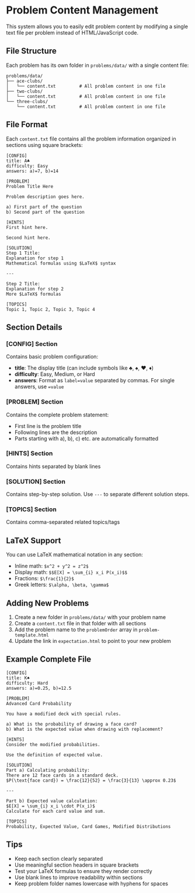 # Problem Content Management

This system allows you to easily edit problem content by modifying a single text file per problem instead of HTML/JavaScript code.

## File Structure

Each problem has its own folder in `problems/data/` with a single content file:

```
problems/data/
├── ace-clubs/
│   └── content.txt         # All problem content in one file
├── two-clubs/
│   └── content.txt         # All problem content in one file
└── three-clubs/
    └── content.txt         # All problem content in one file
```

## File Format

Each `content.txt` file contains all the problem information organized in sections using square brackets:

```
[CONFIG]
title: A♣
difficulty: Easy
answers: a)=7, b)=14

[PROBLEM]
Problem Title Here

Problem description goes here.

a) First part of the question
b) Second part of the question

[HINTS]
First hint here.

Second hint here.

[SOLUTION]
Step 1 Title:
Explanation for step 1
Mathematical formulas using $LaTeX$ syntax

---

Step 2 Title:
Explanation for step 2
More $LaTeX$ formulas

[TOPICS]
Topic 1, Topic 2, Topic 3, Topic 4
```

## Section Details

### [CONFIG] Section
Contains basic problem configuration:
- **title**: The display title (can include symbols like ♣, ♠, ♥, ♦)
- **difficulty**: Easy, Medium, or Hard
- **answers**: Format as `label=value` separated by commas. For single answers, use `=value`

### [PROBLEM] Section
Contains the complete problem statement:
- First line is the problem title
- Following lines are the description
- Parts starting with a), b), c) etc. are automatically formatted

### [HINTS] Section
Contains hints separated by blank lines

### [SOLUTION] Section
Contains step-by-step solution. Use `---` to separate different solution steps.

### [TOPICS] Section
Contains comma-separated related topics/tags

## LaTeX Support

You can use LaTeX mathematical notation in any section:
- Inline math: `$x^2 + y^2 = z^2$`
- Display math: `$$E[X] = \sum_{i} x_i P(x_i)$$`
- Fractions: `$\frac{1}{2}$`
- Greek letters: `$\alpha, \beta, \gamma$`

## Adding New Problems

1. Create a new folder in `problems/data/` with your problem name
2. Create a `content.txt` file in that folder with all sections
3. Add the problem name to the `problemOrder` array in `problem-template.html`
4. Update the link in `expectation.html` to point to your new problem

## Example Complete File

```
[CONFIG]
title: K♠
difficulty: Hard
answers: a)=0.25, b)=12.5

[PROBLEM]
Advanced Card Probability

You have a modified deck with special rules.

a) What is the probability of drawing a face card?
b) What is the expected value when drawing with replacement?

[HINTS]
Consider the modified probabilities.

Use the definition of expected value.

[SOLUTION]
Part a) Calculating probability:
There are 12 face cards in a standard deck.
$P(\text{face card}) = \frac{12}{52} = \frac{3}{13} \approx 0.23$

---

Part b) Expected value calculation:
$E[X] = \sum_{i} x_i \cdot P(x_i)$
Calculate for each card value and sum.

[TOPICS]
Probability, Expected Value, Card Games, Modified Distributions
```

## Tips

- Keep each section clearly separated
- Use meaningful section headers in square brackets
- Test your LaTeX formulas to ensure they render correctly
- Use blank lines to improve readability within sections
- Keep problem folder names lowercase with hyphens for spaces
